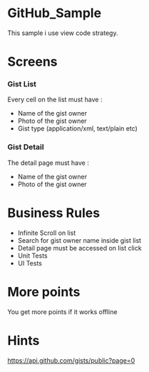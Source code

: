 # GitHub_Sample

This sample i use view code strategy. 

# Screens
### Gist List
Every cell on the list must have :
- Name of the gist owner
- Photo of the gist owner
- Gist type (application/xml, text/plain etc)

### Gist Detail
The detail page must have :
- Name of the gist owner
- Photo of the gist owner

# Business Rules
- Infinite Scroll on list
- Search for gist owner name inside gist list
- Detail page must be accessed on list click
- Unit Tests
- UI Tests

# More points
You get more points if it works offline

# Hints
https://api.github.com/gists/public?page=0
